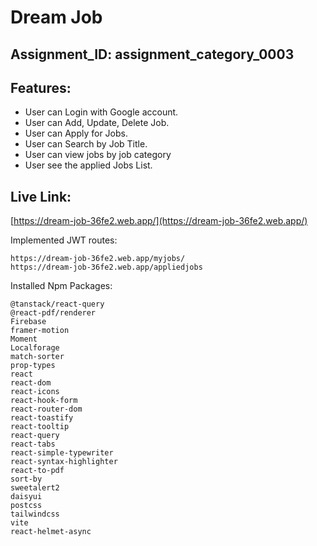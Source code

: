 # Dream Job

## Assignment_ID: assignment_category_0003

## Features: 
* User can Login with Google account.
* User can Add, Update, Delete Job.
* User can Apply for Jobs.
* User can Search by Job Title.
* User can view jobs by job category
* User see the applied Jobs List.

## Live Link:
 
 [https://dream-job-36fe2.web.app/](https://dream-job-36fe2.web.app/) 


Implemented JWT routes:
```
https://dream-job-36fe2.web.app/myjobs/
https://dream-job-36fe2.web.app/appliedjobs

```


Installed Npm Packages:
```
@tanstack/react-query
@react-pdf/renderer
Firebase
framer-motion
Moment
Localforage
match-sorter
prop-types
react
react-dom
react-icons
react-hook-form
react-router-dom
react-toastify
react-tooltip
react-query
react-tabs
react-simple-typewriter
react-syntax-highlighter
react-to-pdf
sort-by
sweetalert2
daisyui
postcss
tailwindcss
vite
react-helmet-async
```

